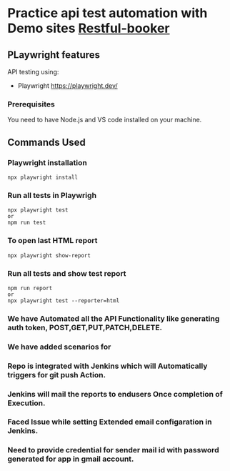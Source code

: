 <h1>
  Practice api test automation with Demo sites <a href="https://restful-booker.herokuapp.com/apidoc/index.html">Restful-booker</a>
</h1>

## PLaywright features
API testing using:

- Playwright https://playwright.dev/

### Prerequisites
You need to have Node.js and VS code installed on your machine.
## Commands Used

### Playwright installation

```shell
npx playwright install
```

### Run all tests in Playwrigh
```shell
npx playwright test 
or
npm run test
```
### To open last HTML report
```shell
npx playwright show-report
```
### Run all tests and show test report
```shell
npm run report
or
npx playwright test --reporter=html
```


### We have Automated all the API Functionality like generating auth token, POST,GET,PUT,PATCH,DELETE.
### We have added scenarios for 
###
###
###

### Repo is integrated with Jenkins which will Automatically triggers for git push Action.
### Jenkins will mail the reports to endusers Once completion of Execution.

### Faced Issue while setting Extended email configaration in Jenkins.
### Need to provide credential for sender mail id with password generated for app in gmail account.